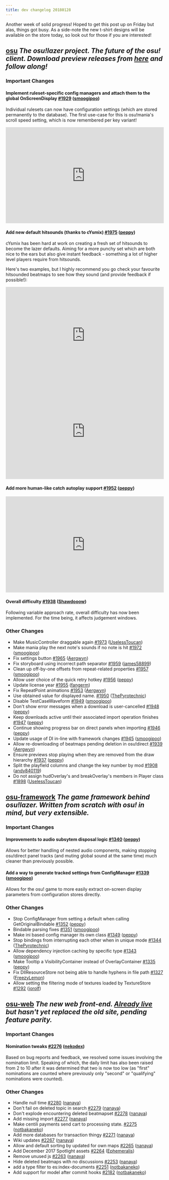 ```yaml
---
title: dev changelog 20180128
---
```


Another week of solid progress! Hoped to get this post up on Friday but alas, things got busy. As a side-note the new t-shirt designs will be available on the store today, so look out for those if you are interested!

## [osu](https://github.com/ppy/osu) *The osu!lazer project. The future of the osu! client. Download preview releases from [here](https://github.com/ppy/osu/releases) and follow along!*

### Important Changes

#### Implement ruleset-specific config managers and attach them to the global OnScreenDisplay [\#1929](https://github.com/ppy/osu/pull/1929) ([smoogipoo](https://github.com/smoogipoo))

Individual rulesets can now have configuration settings (which are stored permanently to the database). The first use-case for this is osu!mania's scroll speed setting, which is now remembered per key variant!

<div style="width: 100%; height: 0px; position: relative; padding-bottom: 60.497%;"><iframe src="https://streamable.com/s/jffh2/bvhhyi" frameborder="0" width="100%" height="100%" allowfullscreen style="width: 100%; height: 100%; position: absolute;"></iframe></div>

#### Add new default hitsounds \(thanks to cYsmix\) [\#1975](https://github.com/ppy/osu/pull/1975) ([peppy](https://github.com/peppy))

cYsmix has been hard at work on creating a fresh set of hitsounds to become the lazer defaults. Aiming for a more punchy set which are both nice to the ears but also give instant feedback - something a lot of higher level players require from hitsounds.

Here's two examples, but I highly recommend you go check your favourite hitsounded beatmaps to see how they sound (and provide feedback if possible!):

<div style="width: 100%; height: 0px; position: relative; padding-bottom: 60.497%;"><iframe src="https://streamable.com/s/p7hvf/yyunsi" frameborder="0" width="100%" height="100%" allowfullscreen style="width: 100%; height: 100%; position: absolute;"></iframe></div>

<div style="width: 100%; height: 0px; position: relative; padding-bottom: 60.497%;"><iframe src="https://streamable.com/s/narq7/gjeyah" frameborder="0" width="100%" height="100%" allowfullscreen style="width: 100%; height: 100%; position: absolute;"></iframe></div>

#### Add more human-like catch autoplay support [\#1952](https://github.com/ppy/osu/pull/1952) ([peppy](https://github.com/peppy))

<div style="width: 100%; height: 0px; position: relative; padding-bottom: 60.497%;"><iframe src="https://streamable.com/s/ly1a1/ojyzpk" frameborder="0" width="100%" height="100%" allowfullscreen style="width: 100%; height: 100%; position: absolute;"></iframe></div>

#### Overall difficulty [\#1938](https://github.com/ppy/osu/pull/1938) ([Shawdooow](https://github.com/Shawdooow))

Following variable approach rate, overall difficulty has now been implemented. For the time being, it affects judgement windows.

### Other Changes

- Make MusicController draggable again [\#1973](https://github.com/ppy/osu/pull/1973) ([UselessToucan](https://github.com/UselessToucan))
- Make mania play the next note's sounds if no note is hit [\#1972](https://github.com/ppy/osu/pull/1972) ([smoogipoo](https://github.com/smoogipoo))
- Fix settings button [\#1965](https://github.com/ppy/osu/pull/1965) ([Aergwyn](https://github.com/Aergwyn))
- Fix storyboard using incorrect path separator [\#1959](https://github.com/ppy/osu/pull/1959) ([james58899](https://github.com/james58899))
- Clean up off-by-one offsets from repeat-related properties [\#1957](https://github.com/ppy/osu/pull/1957) ([smoogipoo](https://github.com/smoogipoo))
- Allow user choice of the quick retry hotkey [\#1956](https://github.com/ppy/osu/pull/1956) ([peppy](https://github.com/peppy))
- Update license year [\#1955](https://github.com/ppy/osu/pull/1955) ([fangerm](https://github.com/fangerm))
- Fix RepeatPoint animations [\#1953](https://github.com/ppy/osu/pull/1953) ([Aergwyn](https://github.com/Aergwyn))
- Use obtained value for displayed name. [\#1950](https://github.com/ppy/osu/pull/1950) ([ThePyrotechnic](https://github.com/ThePyrotechnic))
- Disable TestCaseWaveform [\#1949](https://github.com/ppy/osu/pull/1949) ([smoogipoo](https://github.com/smoogipoo))
- Don't show error messages when a download is user-cancelled [\#1948](https://github.com/ppy/osu/pull/1948) ([peppy](https://github.com/peppy))
- Keep downloads active until their associated import operation finishes [\#1947](https://github.com/ppy/osu/pull/1947) ([peppy](https://github.com/peppy))
- Continue showing progress bar on direct panels when importing [\#1946](https://github.com/ppy/osu/pull/1946) ([peppy](https://github.com/peppy))
- Update usage of DI in-line with framework changes [\#1945](https://github.com/ppy/osu/pull/1945) ([smoogipoo](https://github.com/smoogipoo))
- Allow re-downloading of beatmaps pending deletion in osu!direct [\#1939](https://github.com/ppy/osu/pull/1939) ([Aergwyn](https://github.com/Aergwyn))
- Ensure previews stop playing when they are removed from the draw hierarchy [\#1937](https://github.com/ppy/osu/pull/1937) ([peppy](https://github.com/peppy))
- Split the playfield columns and change the key number by mod [\#1908](https://github.com/ppy/osu/pull/1908) ([andy840119](https://github.com/andy840119))
- Do not assign hudOverlay's and breakOverlay's members in Player class [\#1898](https://github.com/ppy/osu/pull/1898) ([UselessToucan](https://github.com/UselessToucan))

## [osu-framework](https://github.com/ppy/osu-framework) *The game framework behind osu!lazer. Written from scratch with osu! in mind, but very extensible.*

### Important Changes

#### Improvements to audio subsytem disposal logic [\#1340](https://github.com/ppy/osu-framework/pull/1340) ([peppy](https://github.com/peppy))

Allows for better handling of nested audio components, making stopping osu!direct panel tracks (and muting global sound at the same time) much cleaner than previously possible.

#### Add a way to generate tracked settings from ConfigManager [\#1339](https://github.com/ppy/osu-framework/pull/1339) ([smoogipoo](https://github.com/smoogipoo))

Allows for the osu! game to more easily extract on-screen display parameters from configuration stores directly.

### Other Changes

- Stop ConfigManager from setting a default when calling GetOriginalBindable [\#1352](https://github.com/ppy/osu-framework/pull/1352) ([peppy](https://github.com/peppy))
- Bindable parsing fixes [\#1351](https://github.com/ppy/osu-framework/pull/1351) ([smoogipoo](https://github.com/smoogipoo))
- Make ini based config manager its own class [\#1349](https://github.com/ppy/osu-framework/pull/1349) ([peppy](https://github.com/peppy))
- Stop bindings from interrupting each other when in unique mode [\#1344](https://github.com/ppy/osu-framework/pull/1344) ([ThePyrotechnic](https://github.com/ThePyrotechnic))
- Allow dependency injection caching by specific type [\#1343](https://github.com/ppy/osu-framework/pull/1343) ([smoogipoo](https://github.com/smoogipoo))
- Make Tooltip a VisibilityContainer instead of OverlayContainer [\#1335](https://github.com/ppy/osu-framework/pull/1335) ([peppy](https://github.com/peppy))
- Fix DllResourceStore not being able to handle hyphens in file path [\#1327](https://github.com/ppy/osu-framework/pull/1327) ([FreezyLemon](https://github.com/FreezyLemon))
- Allow setting the filtering mode of textures loaded by TextureStore [\#1292](https://github.com/ppy/osu-framework/pull/1292) ([jorolf](https://github.com/jorolf))

## [osu-web](https://github.com/ppy/osu-web) *The new web front-end. [Already live](https://osu.ppy.sh/home) but hasn't yet replaced the old site, pending feature parity.*

### Important Changes

#### Nomination tweaks [\#2276](https://github.com/ppy/osu-web/pull/2276) ([nekodex](https://github.com/nekodex))

Based on bug reports and feedback, we resolved some issues involving the nomination limit. Speaking of which, the daily limit has also been raised from 2 to 10 after it was determined that two is now too low (as "first" nominations are counted where previously only "second" or "qualifying" nominations were counted).

### Other Changes

- Handle null time [\#2280](https://github.com/ppy/osu-web/pull/2280) ([nanaya](https://github.com/nanaya))
- Don't fail on deleted topic in search [\#2279](https://github.com/ppy/osu-web/pull/2279) ([nanaya](https://github.com/nanaya))
- Don't explode encountering deleted beatmapset [\#2278](https://github.com/ppy/osu-web/pull/2278) ([nanaya](https://github.com/nanaya))
- Add missing import [\#2277](https://github.com/ppy/osu-web/pull/2277) ([nanaya](https://github.com/nanaya))
- Make centili payments send cart to processing state. [\#2275](https://github.com/ppy/osu-web/pull/2275) ([notbakaneko](https://github.com/notbakaneko))
- Add more databases for transaction thingy [\#2271](https://github.com/ppy/osu-web/pull/2271) ([nanaya](https://github.com/nanaya))
- Wiki updates [\#2267](https://github.com/ppy/osu-web/pull/2267) ([nanaya](https://github.com/nanaya))
- Allow and default sorting by updated for own maps [\#2265](https://github.com/ppy/osu-web/pull/2265) ([nanaya](https://github.com/nanaya))
- Add December 2017 Spotlight assets [\#2264](https://github.com/ppy/osu-web/pull/2264) ([Ephemeralis](https://github.com/Ephemeralis))
- Remove unused js [\#2263](https://github.com/ppy/osu-web/pull/2263) ([nanaya](https://github.com/nanaya))
- Hide deleted beatmaps with no discussions [\#2253](https://github.com/ppy/osu-web/pull/2253) ([nanaya](https://github.com/nanaya))
- add a type filter to es:index-documents [\#2251](https://github.com/ppy/osu-web/pull/2251) ([notbakaneko](https://github.com/notbakaneko))
- Add support for model after commit hooks [\#2182](https://github.com/ppy/osu-web/pull/2182) ([notbakaneko](https://github.com/notbakaneko))
